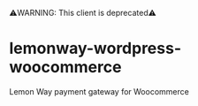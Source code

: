⚠️WARNING: This client is deprecated⚠️ 


# lemonway-wordpress-woocommerce
Lemon Way payment gateway for Woocommerce

